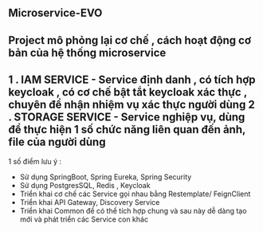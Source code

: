 Microservice-EVO
---
Project mô phỏng lại cơ chế , cách hoạt động cơ bản của hệ thống microservice 
---
1 . IAM SERVICE - Service định danh , có tích hợp keycloak , có cơ chế bật tắt keycloak xác thực , chuyên để nhận nhiệm vụ xác thực người dùng 
2 . STORAGE SERVICE - Service nghiệp vụ, dùng để thực hiện 1 số chức năng liên quan đến ảnh, file của người dùng 
---
1 số điểm lưu ý :
  + Sử dụng SpringBoot, Spring Eureka, Spring Security
  + Sử dụng PostgresSQL, Redis , Keycloak
  + Triển khai cơ chế các Service gọi nhau bằng Restemplate/ FeignClient
  + Triển khai API Gateway, Discovery Service
  + Triển khai Common để có thể tích hợp chung và sau này dễ dàng tạo mới và phát triển các Service con khác
    
